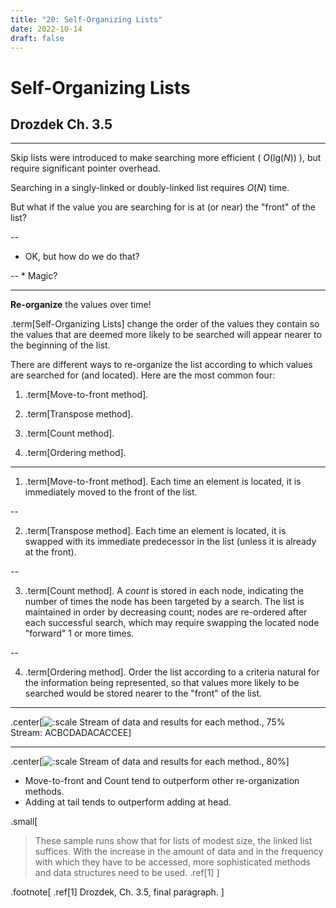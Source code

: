 ```yaml
---
title: "20: Self-Organizing Lists"
date: 2022-10-14
draft: false
---
```


# Self-Organizing Lists

## Drozdek Ch. 3.5

---

Skip lists were introduced to make searching more efficient ( $O(\textrm{lg}(N))$ ), but require significant pointer overhead.

Searching in a singly-linked or doubly-linked list requires $O(N)$ time.

But what if the value you are searching for is at (or near) the "front" of the list?

--

* OK, but how do we do that?

--
    * Magic?

---

**Re-organize** the values over time!

.term[Self-Organizing Lists] change the order of the values they contain so the values that are deemed more likely to be searched will appear nearer to the beginning of the list.

There are different ways to re-organize the list according to which values are searched for (and located).  Here are the most common four:

1. .term[Move-to-front method].

2. .term[Transpose method].

3. .term[Count method].

4. .term[Ordering method].

---

1. .term[Move-to-front method].  Each time an element is located, it is immediately moved to the front of the list.

--

2. .term[Transpose method].  Each time an element is located, it is swapped with its immediate predecessor in the list (unless it is already at the front).

--

3. .term[Count method].  A _count_ is stored in each node, indicating the number of times the node has been targeted by a search.  The list is maintained in order by decreasing count; nodes are re-ordered after each successful search, which may require swapping the located node "forward" 1 or more times.

--

4. .term[Ordering method].  Order the list according to a criteria natural for the information being represented, so that values more likely to be searched would be stored nearer to the "front" of the list.

---

.center[![:scale Stream of data and results for each method., 75%](../images/self-organizing_lists/self-organizing_lists_stream_and_results_table.png) <br>Stream: ACBCDADACACCEE]

---

.center[![:scale Stream of data and results for each method., 80%](../images/self-organizing_lists/self-organizing_lists_efficiency_comparison.png)]

* Move-to-front and Count tend to outperform other re-organization methods.
* Adding at tail tends to outperform adding at head.

.small[
> These sample runs show that for lists of modest size, the linked list suffices. With
> the increase in the amount of data and in the frequency with which they have to be
> accessed, more sophisticated methods and data structures need to be used. .ref[1]
]

.footnote[ 
.ref[1] Drozdek, Ch. 3.5, final paragraph.
]

